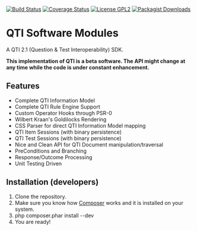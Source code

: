 [![Build Status](https://travis-ci.org/oat-sa/qti-sdk.svg?branch=master)](https://travis-ci.org/oat-sa/qti-sdk)
[![Coverage Status](https://coveralls.io/repos/oat-sa/qti-sdk/badge.png)](https://coveralls.io/r/oat-sa/qti-sdk)
[![License GPL2](http://img.shields.io/badge/licence-gpl2-blue.svg)](http://www.gnu.org/licenses/gpl-2.0.html)
[![Packagist Downloads](http://img.shields.io/packagist/dt/qtism/qtism.svg)](https://packagist.org/packages/qtism/qtism)

QTI Software Modules
====================

A QTI 2.1 (Question &amp; Test Interoperability) SDK.

__This implementation of QTI is a beta software. The API might change at any time while the code is under constant enhancement.__

Features
--------------------------

* Complete QTI Information Model
* Complete QTI Rule Engine Support
* Custom Operator Hooks through PSR-0
* Wilbert Kraan's Goldilocks Rendering
* CSS Parser for direct QTI Information Model mapping
* QTI Item Sessions (with binary persistence)
* QTI Test Sessions (with binary persistence)
* Nice and Clean API for QTI Document manipulation/traversal
* PreConditions and Branching
* Response/Outcome Processing
* Unit Testing Driven

Installation (developers)
--------------------------

1. Clone the repository.
2. Make sure you know how [Composer](https://getcomposer.org/download/) works and it is installed on your system.
3. php composer.phar install --dev
4. You are ready!
